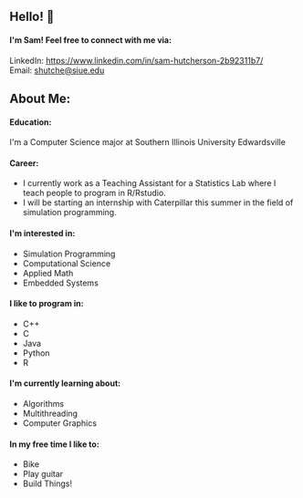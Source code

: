 ## Hello! :wave:
#### I'm Sam! Feel free to connect with me via:

 LinkedIn: https://www.linkedin.com/in/sam-hutcherson-2b92311b7/  
 Email: [shutche@siue.edu](mailto:shutche@siue.edu)  
 
## About Me:  
#### Education:
I'm a Computer Science major at Southern Illinois University Edwardsville  
#### Career:
- I currently work as a Teaching Assistant for a Statistics Lab where I teach people to program in R/Rstudio.  
- I will be starting an internship with Caterpillar this summer in the field of simulation programming.
#### I'm interested in:
- Simulation Programming
- Computational Science
- Applied Math
- Embedded Systems  
#### I like to program in:
- C++
- C
- Java
- Python
- R  
#### I'm currently learning about:
- Algorithms
- Multithreading
- Computer Graphics
#### In my free time I like to:
- Bike
- Play guitar
- Build Things!


<!--
**shutch42/shutch42** is a ✨ _special_ ✨ repository because its `README.md` (this file) appears on your GitHub profile.

Here are some ideas to get you started:

- 🔭 I’m currently working on ...
- 🌱 I’m currently learning ...
- 👯 I’m looking to collaborate on ...
- 🤔 I’m looking for help with ...
- 💬 Ask me about ...
- 📫 How to reach me: ...
- 😄 Pronouns: ...
- ⚡ Fun fact: ...
-->
